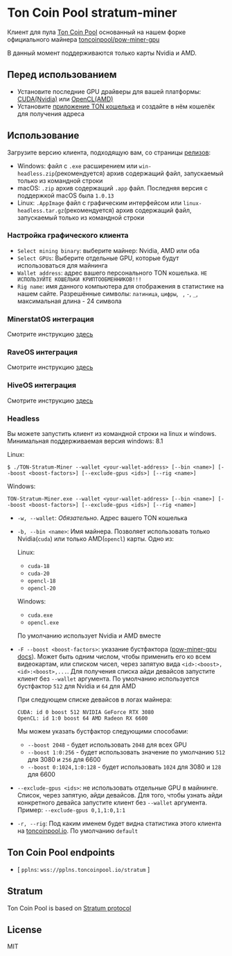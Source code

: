 # Ton Coin Pool stratum-miner

Клиент для пула [Ton Coin Pool](https://toncoinpool.io) основанный на нашем форке официального майнера
[toncoinpool/pow-miner-gpu](https://github.com/toncoinpool/pow-miner-gpu)

В данный момент поддерживаются только карты Nvidia и AMD.

## Перед использованием

-   Установите последние GPU драйверы для вашей платформы:
    [CUDA(Nvidia)](https://docs.nvidia.com/cuda/cuda-installation-guide-microsoft-windows/index.html)
    или [OpenCL(AMD)](https://support.amd.com/en-us/download)
-   Установите [приложение TON кошелька](https://ton.org/wallets) и создайте в нём кошелёк для
    получения адреса

## Использование

Загрузите версию клиента, подходящую вам, со страницы [релизов](https://github.com/toncoinpool/stratum-miner/releases):

-   Windows: файл с `.exe` расширением или `win-headless.zip`(рекомендуется) архив содержащий файл, запускаемый только
    из командной строки
-   macOS: `.zip` архив содержащий `.app` файл. Последняя версия с поддержкой macOS была `1.0.13`
-   Linux: `.AppImage` файл с графическим интерфейсом или `linux-headless.tar.gz`(рекомендуется) архив содержащий файл,
    запускаемый только из командной строки

### Настройка графического клиента

-   `Select mining binary`: выберите майнер: Nvidia, AMD или оба
-   `Select GPUs`: Выберите отдельные GPU, которые будут использоваться для майнинга
-   `Wallet address`: адрес вашего персонального TON кошелька. `НЕ ИСПОЛЬЗУЙТЕ КОШЕЛЬКИ КРИПТООБМЕННИКОВ!!!`
-   `Rig name`: имя данного компьютера для отображения в статистике на нашем сайте. Разрешённые символы: `латиница`,
    `цифры`, ` `, `-`, `_`, максимальная длина - 24 символа

### MinerstatOS интеграция

Смотрите инструкцию [здесь](../integrations/minerstat/README.md)

### RaveOS интеграция

Смотрите инструкцию [здесь](../integrations/raveos/README_RU.md)

### HiveOS интеграция

Смотрите инструкцию [здесь](../integrations/hiveos/README_RU.md)

### Headless

Вы можете запустить клиент из командной строки на linux и windows. Минимальная поддерживаемая версия windows: 8.1

Linux:

```shell
$ ./TON-Stratum-Miner --wallet <your-wallet-address> [--bin <name>] [--boost <boost-factors>] [--exclude-gpus <ids>] [--rig <name>]
```

Windows:

```shell
TON-Stratum-Miner.exe --wallet <your-wallet-address> [--bin <name>] [--boost <boost-factors>] [--exclude-gpus <ids>] [--rig <name>]
```

-   `-w, --wallet`: _Обязательно_. Адрес вашего TON кошелька
-   `-b, --bin <name>`: Имя майнера. Позволяет использовать только Nvidia(`cuda`) или только AMD(`opencl`) карты. Одно из:

    Linux:

    -   `cuda-18`
    -   `cuda-20`
    -   `opencl-18`
    -   `opencl-20`

    Windows:

    -   `cuda.exe`
    -   `opencl.exe`

    По умолчанию использует Nvidia и AMD вместе

-   `-F --boost <boost-factors>`: указание бустфактора
    ([pow-miner-gpu docs](https://github.com/tontechio/pow-miner-gpu/blob/main/crypto/util/pow-miner-howto.md)).
    Может быть одним числом, чтобы применить его ко всем видеокартам, или списком чисел, через запятую вида
    `<id>:<boost>,<id>:<boost>,...`. Для получения списка айди девайсов запустите клиент без `--wallet` аргумента. По
    умолчанию используется бустфактор `512` для Nvidia и `64` для AMD

    При следующем списке девайсов в логах майнера:

    ```
    CUDA: id 0 boost 512 NVIDIA GeForce RTX 3080
    OpenCL: id 1:0 boost 64 AMD Radeon RX 6600
    ```

    Мы можем указать бустфактор следующими способами:

    -   `--boost 2048` - будет использовать `2048` для всех GPU
    -   `--boost 1:0:256` - будет использовать значение по умолчанию `512` для 3080 и `256` для 6600
    -   `--boost 0:1024,1:0:128` - будет использовать `1024` для 3080 и `128` для 6600

-   `--exclude-gpus <ids>`: не использовать отдельные GPU в майнинге. Список, через запятую, айди девайсов. Для того,
    чтобы узнать айди конкретного девайса запустите клиент без `--wallet` аргумента. Пример:
    `--exclude-gpus 0,1,1:0,1:1`
-   `-r, --rig`: Под каким именем будет видна статистика этого клиента на [toncoinpool.io](https://toncoinpool.io).
    По умолчанию `default`

## Ton Coin Pool endpoints

-   [ `pplns`: `wss://pplns.toncoinpool.io/stratum` ]

## Stratum

Ton Coin Pool is based on [Stratum protocol](./stratum.md)

## License

MIT

